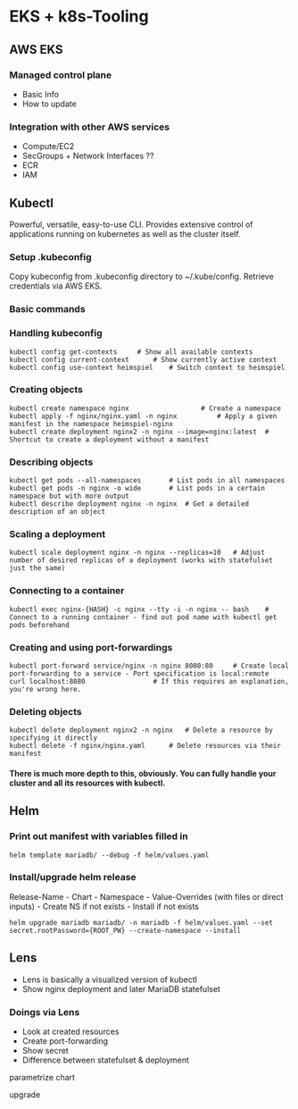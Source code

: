 # EKS + k8s-Tooling

## AWS EKS ###

### Managed control plane
- Basic Info
- How to update

### Integration with other AWS services
- Compute/EC2
- SecGroups + Network Interfaces ??
- ECR
- IAM

## Kubectl ###
Powerful, versatile, easy-to-use CLI. Provides extensive control of applications running on kubernetes as well as the cluster itself. 

### Setup .kubeconfig
Copy kubeconfig from .kubeconfig directory to ~/.kube/config.
Retrieve credentials via AWS EKS.


### Basic commands

### Handling kubeconfig

	kubectl config get-contexts		# Show all available contexts
	kubectl config current-context		# Show currently active context
	kubectl config use-context heimspiel	# Switch context to heimspiel

### Creating objects

	kubectl create namespace nginx					# Create a namespace 
	kubectl apply -f nginx/nginx.yaml -n nginx			# Apply a given manifest in the namespace heimspiel-nginx
	kubectl create deployment nginx2 -n nginx --image=nginx:latest	# Shortcut to create a deployment without a manifest

### Describing objects

	kubectl get pods --all-namespaces		# List pods in all namespaces
	kubectl get pods -n nginx -o wide		# List pods in a certain namespace but with more output
	kubectl describe deployment nginx -n nginx	# Get a detailed description of an object

### Scaling a deployment

	kubectl scale deployment nginx -n nginx --replicas=10	# Adjust number of desired replicas of a deployment (works with statefulset just the same)

### Connecting to a container

	kubectl exec nginx-{HASH} -c nginx --tty -i -n nginx -- bash 	# Connect to a running container - find out pod name with kubectl get pods beforehand

### Creating and using port-forwardings

	kubectl port-forward service/nginx -n nginx 8080:80 	# Create local port-forwarding to a service - Port specification is local:remote
	curl localhost:8080					# If this requires an explanation, you're wrong here.

### Deleting objects

	kubectl delete deployment nginx2 -n nginx	# Delete a resource by specifying it directly
	kubectl delete -f nginx/nginx.yaml		# Delete resources via their manifest

#### There is much more depth to this, obviously. You can fully handle your cluster and all its resources with kubectl.

## Helm

### Print out manifest with variables filled in

    helm template mariadb/ --debug -f helm/values.yaml

### Install/upgrade helm release
Release-Name - Chart - Namespace - Value-Overrides (with files or direct inputs) - Create NS if not exists - Install if not exists

    helm upgrade mariadb mariadb/ -n mariadb -f helm/values.yaml --set secret.rootPassword={ROOT_PW} --create-namespace --install  


## Lens

- Lens is basically a visualized version of kubectl
- Show nginx deployment and later MariaDB statefulset 

### Doings via Lens

- Look at created resources
- Create port-forwarding
- Show secret
- Difference between statefulset & deployment


parametrize chart

upgrade



